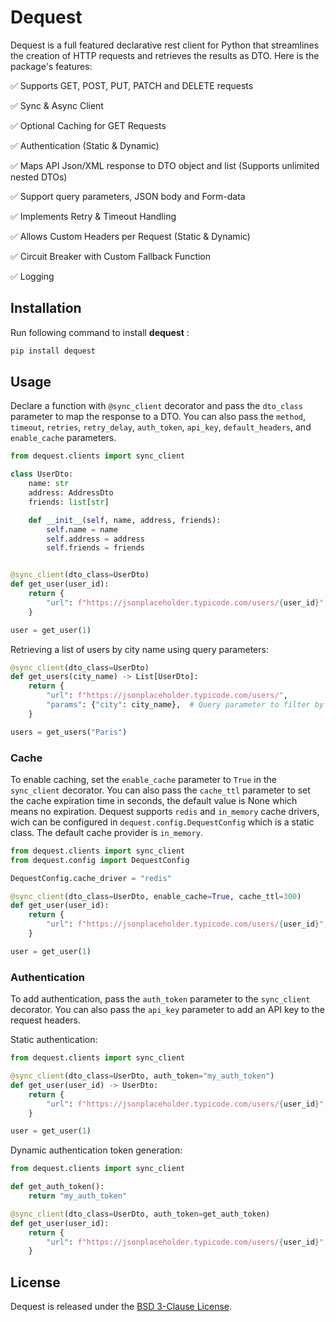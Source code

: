 # Dequest
Dequest is a full featured declarative rest client for Python that streamlines the creation of HTTP requests and retrieves the results as DTO. Here is the package's features:

✅ Supports GET, POST, PUT, PATCH and DELETE requests

✅ Sync & Async Client

✅ Optional Caching for GET Requests

✅ Authentication (Static & Dynamic)

✅ Maps API Json/XML response to DTO object and list (Supports unlimited nested DTOs)

✅ Support query parameters, JSON body and Form-data

✅ Implements Retry & Timeout Handling

✅ Allows Custom Headers per Request (Static & Dynamic)

✅ Circuit Breaker with Custom Fallback Function

✅ Logging




## Installation
Run following command to install **dequest** :

```bash
pip install dequest
```

## Usage

Declare a function with `@sync_client` decorator and pass the `dto_class` parameter to map the response to a DTO. You can also pass the `method`, `timeout`, `retries`, `retry_delay`, `auth_token`, `api_key`, `default_headers`, and `enable_cache` parameters.

```python
from dequest.clients import sync_client

class UserDto:
    name: str
    address: AddressDto
    friends: list[str]

    def __init__(self, name, address, friends):
        self.name = name
        self.address = address
        self.friends = friends


@sync_client(dto_class=UserDto)
def get_user(user_id):
    return {
        "url": f"https://jsonplaceholder.typicode.com/users/{user_id}",
    }

user = get_user(1)
```

Retrieving a list of users by city name using query parameters:

```python
@sync_client(dto_class=UserDto)
def get_users(city_name) -> List[UserDto]:
    return {
        "url": f"https://jsonplaceholder.typicode.com/users/",
        "params": {"city": city_name},  # Query parameter to filter by city name
    }

users = get_users("Paris")
```

### Cache

To enable caching, set the `enable_cache` parameter to `True` in the `sync_client` decorator. You can also pass the `cache_ttl` parameter to set the cache expiration time in seconds, the default value is None which means no expiration. Dequest supports `redis` and `in_memory` cache drivers, wich can be configured in `dequest.config.DequestConfig` which is a static class. The default cache provider is `in_memory`.

```python
from dequest.clients import sync_client
from dequest.config import DequestConfig

DequestConfig.cache_driver = "redis"

@sync_client(dto_class=UserDto, enable_cache=True, cache_ttl=300)
def get_user(user_id):
    return {
        "url": f"https://jsonplaceholder.typicode.com/users/{user_id}",
    }

user = get_user(1)
```

### Authentication

To add authentication, pass the `auth_token` parameter to the `sync_client` decorator. You can also pass the `api_key` parameter to add an API key to the request headers.

Static authentication:

```python
from dequest.clients import sync_client

@sync_client(dto_class=UserDto, auth_token="my_auth_token")
def get_user(user_id) -> UserDto:
    return {
        "url": f"https://jsonplaceholder.typicode.com/users/{user_id}",
    }

user = get_user(1)
```

Dynamic authentication token generation:

```python
from dequest.clients import sync_client

def get_auth_token():
    return "my_auth_token"

@sync_client(dto_class=UserDto, auth_token=get_auth_token)
def get_user(user_id):
    return {
        "url": f"https://jsonplaceholder.typicode.com/users/{user_id}",
    }
```

## License

Dequest is released under the [BSD 3-Clause License](https://opensource.org/licenses/BSD-3-Clause).